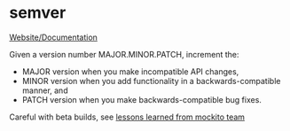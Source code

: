 # semver

[Website/Documentation](http://semver.org)

Given a version number MAJOR.MINOR.PATCH, increment the:

* MAJOR version when you make incompatible API changes,
* MINOR version when you add functionality in a backwards-compatible manner, and
* PATCH version when you make backwards-compatible bug fixes.

Careful with beta builds, see [lessons learned from mockito team](https://github.com/mockito/mockito/wiki/Mockito-Continuous-Delivery#why2.1.0)
